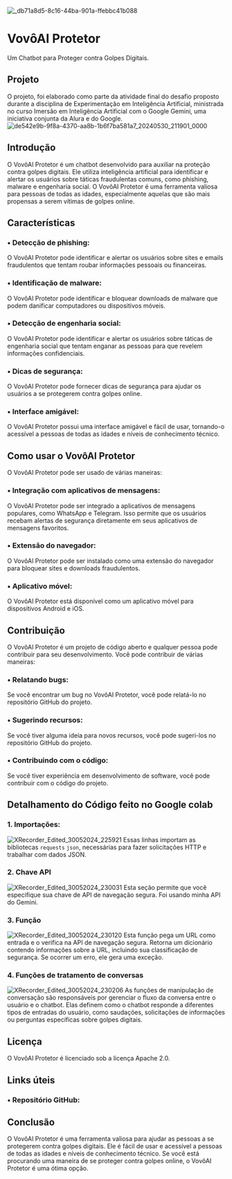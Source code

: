 ![_db71a8d5-8c16-44ba-901a-ffebbc41b088](https://github.com/dsilvaoficial/Proteja-Dos-Golpes-Digitais-/assets/170318768/6acbc1b1-0585-4364-9c7f-13517486b986)

# VovôAI Protetor

Um Chatbot para Proteger contra Golpes Digitais.

## Projeto
O projeto, foi elaborado como parte da atividade final do desafio proposto durante a disciplina de Experimentação em Inteligência Artificial, ministrada no curso Imersão em Inteligência Artificial com o Google Gemini, uma iniciativa conjunta da Alura e do Google.
![de542e9b-9f8a-4370-aa8b-1b6f7ba581a7_20240530_211901_0000](https://github.com/dsilvaoficial/Proteja-Dos-Golpes-Digitais-/assets/170318768/37d4ee33-2437-4209-9a93-8cd112fa0b91)


## Introdução 

O VovôAI Protetor é um chatbot desenvolvido para auxiliar na proteção contra golpes digitais. Ele utiliza inteligência artificial para identificar e alertar os usuários sobre táticas fraudulentas comuns, como phishing, malware e engenharia social. O VovôAI Protetor é uma ferramenta valiosa para pessoas de todas as idades, especialmente aquelas que são mais propensas a serem vítimas de golpes online. 

## Características 

### • Detecção de phishing:
O VovôAI Protetor pode identificar e alertar os usuários sobre sites e emails fraudulentos que tentam roubar informações pessoais ou financeiras. 

### • Identificação de malware: 
O VovôAI Protetor pode identificar e bloquear downloads de malware que podem danificar computadores ou dispositivos móveis. 

### • Detecção de engenharia social: 
O VovôAI Protetor pode identificar e alertar os usuários sobre táticas de engenharia social que tentam enganar as pessoas para que revelem informações confidenciais. 

### • Dicas de segurança: 
O VovôAI Protetor pode fornecer dicas de segurança para ajudar os usuários a se protegerem contra golpes online. 

### • Interface amigável: 
O VovôAI Protetor possui uma interface amigável e fácil de usar, tornando-o acessível a pessoas de todas as idades e níveis de conhecimento técnico. 

## Como usar o VovôAI Protetor 

O VovôAI Protetor pode ser usado de várias maneiras: 

### • Integração com aplicativos de mensagens: 
O VovôAI Protetor pode ser integrado a aplicativos de mensagens populares, como WhatsApp e Telegram. Isso permite que os usuários recebam alertas de segurança diretamente em seus aplicativos de mensagens favoritos. 

### • Extensão do navegador: 
O VovôAI Protetor pode ser instalado como uma extensão do navegador para bloquear sites e downloads fraudulentos. 

### • Aplicativo móvel: 
O VovôAI Protetor está disponível como um aplicativo móvel para dispositivos Android e iOS. 

## Contribuição 

O VovôAI Protetor é um projeto de código aberto e qualquer pessoa pode contribuir para seu desenvolvimento. Você pode contribuir de várias maneiras: 

### • Relatando bugs: 
Se você encontrar um bug no VovôAI Protetor, você pode relatá-lo no repositório GitHub do projeto. 

### • Sugerindo recursos: 
Se você tiver alguma ideia para novos recursos, você pode sugeri-los no repositório GitHub do projeto. 

### • Contribuindo com o código: 
Se você tiver experiência em desenvolvimento de software, você pode contribuir com o código do projeto.

## Detalhamento do Código feito no Google colab
### 1. Importações:
![XRecorder_Edited_30052024_225921](https://github.com/dsilvaoficial/Proteja-Dos-Golpes-Digitais-/assets/170318768/4bd9ceeb-cd23-47fd-8679-876dd4324b15)
Essas linhas importam as bibliotecas `requests` `json`, necessárias para fazer solicitações HTTP e trabalhar com dados JSON.

### 2. Chave API
![XRecorder_Edited_30052024_230031](https://github.com/dsilvaoficial/Proteja-Dos-Golpes-Digitais-/assets/170318768/7567a508-1fb4-4682-82d0-d2f2677269be)
Esta seção permite que você especifique sua chave de API de navegação segura. Foi usando minha API do Gemini.

### 3. Função
![XRecorder_Edited_30052024_230120](https://github.com/dsilvaoficial/Proteja-Dos-Golpes-Digitais-/assets/170318768/409c8f45-1f6f-40f3-b321-bb5cbba7bef5)
Esta função pega um URL como entrada e o verifica na API de navegação segura. Retorna um dicionário contendo informações sobre a URL, incluindo sua classificação de segurança. Se ocorrer um erro, ele gera uma exceção.

### 4. Funções de tratamento de conversas
![XRecorder_Edited_30052024_230206](https://github.com/dsilvaoficial/Proteja-Dos-Golpes-Digitais-/assets/170318768/23353663-4255-41f1-99c3-1fddfa1571cc)
As funções de manipulação de conversação são responsáveis por gerenciar o fluxo da conversa entre o usuário e o chatbot. Elas definem como o chatbot responde a diferentes tipos de entradas do usuário, como saudações, solicitações de informações ou perguntas específicas sobre golpes digitais.


## Licença 

O VovôAI Protetor é licenciado sob a licença Apache 2.0. 

## Links úteis 

### • Repositório GitHub:


## Conclusão 

O VovôAI Protetor é uma ferramenta valiosa para ajudar as pessoas a se protegerem contra golpes digitais. Ele é fácil de usar e acessível a pessoas de todas as idades e níveis de conhecimento técnico. Se você está procurando uma maneira de se proteger contra golpes online, o VovôAI Protetor é uma ótima opção.
